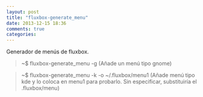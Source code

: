 ```yaml
---
layout: post
title: "fluxbox-generate_menu"
date: 2013-12-15 18:36
comments: true
categories: 
---
```

Generador de menús de fluxbox.

>~$ fluxbox-generate_menu -g (Añade un menú tipo gnome)

>~$ fluxbox-generate_menu -k -o ~/.fluxbox/menu1 (Añade menú tipo kde y lo coloca en menu1 para probarlo. Sin especificar, substituiría el .fluxbox/menu)

